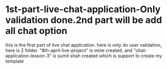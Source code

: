 # 1st-part-live-chat-application-Only validation done.2nd part will be add all chat option
this is the first part of live chat application. here is only do user validation, 
here is 2 folder. "8th-april-live-project" is mine created, and "chat-application-lesson-3" is sumit shah created which is support to create my template
